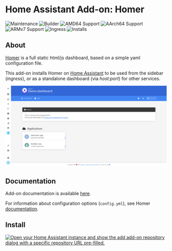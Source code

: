 # Home Assistant Add-on: Homer

![Maintenance](https://img.shields.io/maintenance/yes/2025.svg)
![Builder](https://img.shields.io/github/actions/workflow/status/Eskander/ha-addon-homer/.github%2Fworkflows%2Fbuild-addon.yml?branch=release&event=push)
![AMD64 Support](https://img.shields.io/badge/amd64-yes-green.svg)
![AArch64 Support](https://img.shields.io/badge/aarch64-yes-green.svg)
![ARMv7 Support](https://img.shields.io/badge/armv7-yes-green.svg)
![Ingress](https://img.shields.io/badge/-ingress-blueviolet.svg?logo=cliqz&logoColor=white)
![Installs](https://img.shields.io/badge/dynamic/json?url=https://gist.githubusercontent.com/Eskander/7bbbf38fce9710cb995f20defb9bd5a5/raw/package-stats.json&query=$.ha-addon-homer.total&label=Installs)

## About

[Homer](https://github.com/bastienwirtz/homer) is a full static html/js dashboard, based on a simple yaml configuration file. 

This add-on installs Homer on [Home Assistant](https://www.home-assistant.io/addons/) to be used from the sidebar (*ingress*), or as a standalone dashboard (via *host:port*) for other services.

![screenshot](screenshot.png)

## Documentation

Add-on documentation is available [here](/homer/DOCS.md).

For information about configuration options (`config.yml`), see Homer [documentation](https://github.com/bastienwirtz/homer/blob/main/docs/configuration.md).

## Install

[![Open your Home Assistant instance and show the add add-on repository dialog with a specific repository URL pre-filled.](https://my.home-assistant.io/badges/supervisor_add_addon_repository.svg)](https://my.home-assistant.io/redirect/supervisor_add_addon_repository/?repository_url=https%3A%2F%2Fgithub.com%2FEskander%2Fha-addon-homer)
